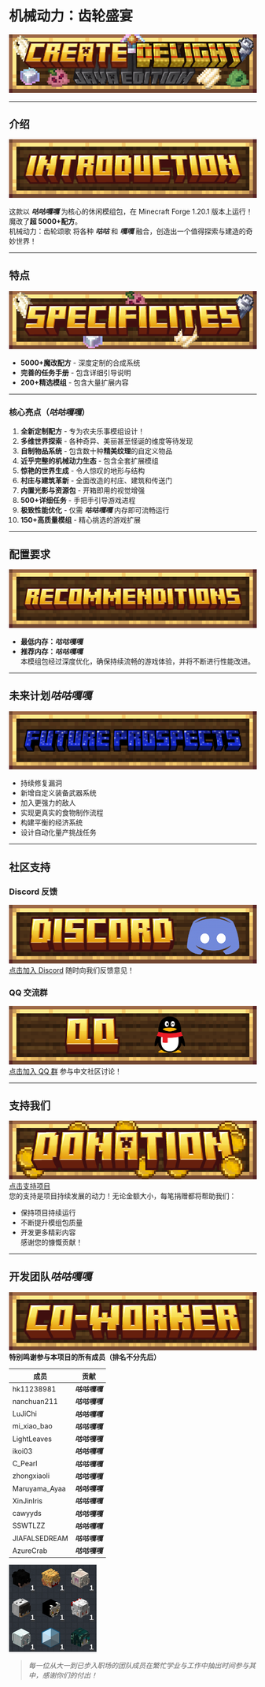 # 机械动力：齿轮盛宴

![卷首图](./kubejs/assets/createdelight/textures/images_for_readme/title.png)

---

## 介绍

![介绍图标](./kubejs/assets/createdelight/textures/images_for_readme/introduction.png)

这款以 **_咕咕嘎嘎_** 为核心的休闲模组包，在 Minecraft Forge 1.20.1 版本上运行！  
魔改了**超 5000+配方**。  
机械动力：齿轮颂歌 将各种 ***咕咕*** 和 ***嘎嘎*** 融合，创造出一个值得探索与建造的奇妙世界！

---

## 特点

![特点图标](./kubejs/assets/createdelight/textures/images_for_readme/specificites.png)

- **5000+魔改配方** - 深度定制的合成系统
- **完善的任务手册** - 包含详细引导说明
- **200+精选模组** - 包含大量扩展内容

---

### 核心亮点（***咕咕嘎嘎***）

1. **全新定制配方** - 专为农夫乐事模组设计！
2. **多维世界探索** - 各种奇异、美丽甚至怪诞的维度等待发现
3. **自制物品系统** - 包含数十种**精美纹理**的自定义物品
4. **近乎完整的机械动力生态** - 包含全套扩展模组
5. **惊艳的世界生成** - 令人惊叹的地形与结构
6. **村庄与建筑革新** - 全面改造的村庄、建筑和传送门
7. **内置光影与资源包** - 开箱即用的视觉增强
8. **500+详细任务** - 手把手引导游戏进程
9. **极致性能优化** - 仅需 ***咕咕嘎嘎*** 内存即可流畅运行
10. **150+高质量模组** - 精心挑选的游戏扩展

---

## 配置要求

![配置图标](./kubejs/assets/createdelight/textures/images_for_readme/recommendation.png)

- **最低内存：***咕咕嘎嘎*****
- **推荐内存：***咕咕嘎嘎*****  
  本模组包经过深度优化，确保持续流畅的游戏体验，并将不断进行性能改进。

---

## 未来计划***咕咕嘎嘎***

![计划图标](./kubejs/assets/createdelight/textures/images_for_readme/future_prospects.png)

- 持续修复漏洞
- 新增自定义装备武器系统
- 加入更强力的敌人
- 实现更真实的食物制作流程
- 构建平衡的经济系统
- 设计自动化量产挑战任务

---

## 社区支持

### Discord 反馈

[![Discord](./kubejs/assets/createdelight/textures/images_for_readme/discord.png)](https://discord.gg/VjZKDnCT)  
[点击加入 Discord](https://discord.gg/VjZKDnCT) 随时向我们反馈意见！

### QQ 交流群

[![QQ群](./kubejs/assets/createdelight/textures/images_for_readme/qq.png)](https://qm.qq.com/q/ajPFnOx65a)  
[点击加入 QQ 群](https://qm.qq.com/q/ajPFnOx65a) 参与中文社区讨论！

---

## 支持我们

[![捐赠](./kubejs/assets/createdelight/textures/images_for_readme/donation.png)](https://afdian.com/a/hk11238981)  
[点击支持项目](https://afdian.com/a/hk11238981)  
您的支持是项目持续发展的动力！无论金额大小，每笔捐赠都将帮助我们：

- 保持项目持续运行
- 不断提升模组包质量
- 开发更多精彩内容  
  感谢您的慷慨贡献！

---

## 开发团队***咕咕嘎嘎***

![贡献者](./kubejs/assets/createdelight/textures/images_for_readme/coworker.png)  
**特别鸣谢参与本项目的所有成员（排名不分先后）**

| 成员          | 贡献       |
| ------------- | ---------- |
| hk11238981    | ***咕咕嘎嘎*** |
| nanchuan211   | ***咕咕嘎嘎*** |
| LuJiChi       | ***咕咕嘎嘎*** |
| mi_xiao_bao   | ***咕咕嘎嘎*** |
| LightLeaves   | ***咕咕嘎嘎*** |
| ikoi03        | ***咕咕嘎嘎*** |
| C_Pearl       | ***咕咕嘎嘎*** |
| zhongxiaoli   | ***咕咕嘎嘎*** |
| Maruyama_Ayaa | ***咕咕嘎嘎*** |
| XinJinIris    | ***咕咕嘎嘎*** |
| cawyyds       | ***咕咕嘎嘎*** |
| SSWTLZZ       | ***咕咕嘎嘎*** |
| JIAFALSEDREAM | ***咕咕嘎嘎*** |
| AzureCrab     | ***咕咕嘎嘎*** |

![团队头像](./kubejs/assets/createdelight/textures/images_for_readme/head.png)

> _每一位从大一到已步入职场的团队成员在繁忙学业与工作中抽出时间参与其中，感谢你们的付出！_
